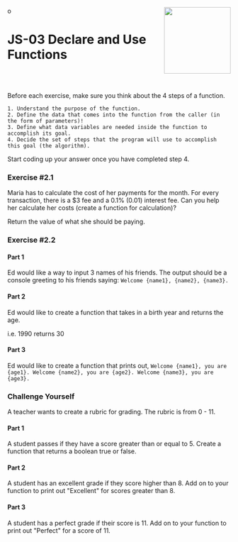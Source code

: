 o<img align="right" width="150" height="150" src="https://media-exp1.licdn.com/dms/image/C4E0BAQF7BYCCZt5epw/company-logo_200_200/0?e=2159024400&v=beta&t=qUAFP9bUgBEEXGVQYpUXW1J_OiP8e0r4rFBpqp8OrxA">

# JS-03 Declare and Use Functions

 <br/>
 <br/>

Before each exercise, make sure you think about the 4 steps of a function.

```
1. Understand the purpose of the function.
2. Define the data that comes into the function from the caller (in the form of parameters)!
3. Define what data variables are needed inside the function to accomplish its goal.
4. Decide the set of steps that the program will use to accomplish this goal (the algorithm).
```

Start coding up your answer once you have completed step 4.

### Exercise #2.1

Maria has to calculate the cost of her payments for the month. For every transaction, there is a $3 fee and a 0.1% (0.01) interest fee.
Can you help her calculate her costs (create a function for calculation)?

Return the value of what she should be paying.

### Exercise #2.2

#### Part 1

Ed would like a way to input 3 names of his friends.
The output should be a console greeting to his friends saying:
`Welcome {name1}, {name2}, {name3}.`

#### Part 2

Ed would like to create a function that takes in a birth year and returns the age.

i.e. 1990 returns 30

#### Part 3

Ed would like to create a function that prints out,
`Welcome {name1}, you are {age1}. Welcome {name2}, you are {age2}. Welcome {name3}, you are {age3}.`

### Challenge Yourself

A teacher wants to create a rubric for grading. The rubric is from 0 - 11.

#### Part 1

A student passes if they have a score greater than or equal to 5.
Create a function that returns a boolean true or false.

#### Part 2

A student has an excellent grade if they score higher than 8.
Add on to your function to print out "Excellent" for scores greater than 8.

#### Part 3

A student has a perfect grade if their score is 11.
Add on to your function to print out "Perfect" for a score of 11.
